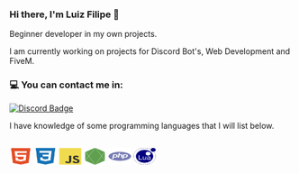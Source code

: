 ### Hi there, I'm Luiz Filipe 👋

Beginner developer in my own projects.

I am currently working on projects for Discord Bot's, Web Development and FiveM.

### 💻 You can contact me in:

[![Discord Badge](https://img.shields.io/badge/-lp.-672fe0?style=flat-square&labelColor=672fe0&logo=discord&logoColor=white&link=https://discord.com/users/432954675734511626)](https://discord.com/users/432954675734511626) 

I have knowledge of some programming languages that I will list below.

<div style="display: inline_block"><br>
  <img align="center" alt="Ronaldo" height="30" width="40" src="https://raw.githubusercontent.com/devicons/devicon/master/icons/html5/html5-plain.svg">
  <img align="center" alt="Ronaldo" height="30" width="40" src="https://raw.githubusercontent.com/devicons/devicon/master/icons/css3/css3-plain.svg">
  <img align="center" alt="Ronaldo" height="30" width="40" src="https://raw.githubusercontent.com/devicons/devicon/master/icons/javascript/javascript-original.svg">
  <img align="center" alt="Ronaldo" height="30" width="40" src="https://raw.githubusercontent.com/devicons/devicon/master/icons/nodejs/nodejs-plain.svg">
  <img align="center" alt="Ronaldo" height="30" width="40" src="https://github.com/devicons/devicon/blob/master/icons/php/php-plain.svg">
  <img align="center" alt="Ronaldo" height="30" width="40" src="https://github.com/devicons/devicon/blob/master/icons/lua/lua-plain.svg">
</div>
